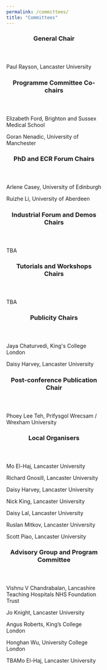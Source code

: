 ```yaml
---
permalink: /committees/
title: "Committees"
---
```

<html>
<title>W3.CSS</title>
<meta name="viewport" content="width=device-width, initial-scale=0.6">
<link rel="stylesheet" href="https://www.w3schools.com/w3css/4/w3.css">
<body>
<p> </p>
<div class="w3-container">
  <div class="w3-card-4" style="width:50%;">
    <header class="w3-container w3-light-blue">
      <h3>General Chair</h3>
    </header>
    <div class="w3-container">
      <p> </p>
      <p>Paul Rayson, Lancaster University</p>
    </div>
    <footer class="w3-container w3-light-blue">
      <h5> </h5>
    </footer>
  </div>
</div>
<p> </p>
<p> </p>
<div class="w3-container">
  <div class="w3-card-4" style="width:50%;">
    <header class="w3-container w3-sand">
      <h3>Programme Committee Co-chairs</h3>
    </header>
    <div class="w3-container">
      <p> </p>
      <p>Elizabeth Ford, Brighton and Sussex Medical School</p>
      <p>Goran Nenadic, University of Manchester</p>
    </div>
    <footer class="w3-container w3-sand">
      <h5> </h5>
    </footer>
  </div>
</div>
<p> </p>
<p> </p>
<div class="w3-container">
  <div class="w3-card-4" style="width:50%;">
    <header class="w3-container w3-light-blue">
      <h3>PhD and ECR Forum Chairs</h3>
    </header>
    <div class="w3-container">
      <p> </p>
      <p>Arlene Casey, University of Edinburgh</p>
      <p>Ruizhe Li, University of Aberdeen</p>
    </div>
    <footer class="w3-container w3-light-blue">
      <h5> </h5>
    </footer>
  </div>
</div>
<p> </p>
<p> </p>
<div class="w3-container">
  <div class="w3-card-4" style="width:50%;">
    <header class="w3-container w3-sand">
      <h3>Industrial Forum and Demos Chairs</h3>
    </header>
    <div class="w3-container">
      <p> </p>
      <p>TBA</p>
    </div>
    <footer class="w3-container w3-sand">
      <h5> </h5>
    </footer>
  </div>
</div>
<p> </p>
<p> </p>
<div class="w3-container">
  <div class="w3-card-4" style="width:50%;">
    <header class="w3-container w3-light-blue">
      <h3>Tutorials and Workshops Chairs</h3>
    </header>
    <div class="w3-container">
      <p> </p>
      <p>TBA</p>
    </div>
    <footer class="w3-container w3-light-blue">
      <h5> </h5>
    </footer>
  </div>
</div>
<p> </p>
<p> </p>
<div class="w3-container">
  <div class="w3-card-4" style="width:50%;">
    <header class="w3-container w3-sand">
      <h3>Publicity Chairs</h3>
    </header>
    <div class="w3-container">
      <p> </p>
      <p>Jaya Chaturvedi, King's College London</p>
      <p>Daisy Harvey, Lancaster University</p>
    </div>
    <footer class="w3-container w3-sand">
      <h5> </h5>
    </footer>
  </div>
</div>
<p> </p>
<p> </p>
<div class="w3-container">
  <div class="w3-card-4" style="width:50%;">
    <header class="w3-container w3-light-blue">
      <h3>Post-conference Publication Chair</h3>
    </header>
    <div class="w3-container">
      <p> </p>
      <p>Phoey Lee Teh, Prifysgol Wrecsam / Wrexham University</p>
    </div>
    <footer class="w3-container w3-light-blue">
      <h5> </h5>
    </footer>
  </div>
</div>
<p> </p>
<p> </p>
<div class="w3-container">
  <div class="w3-card-4" style="width:50%;">
    <header class="w3-container w3-sand">
      <h3>Local Organisers</h3>
    </header>
    <div class="w3-container">
      <p> </p>
      <p>Mo El-Haj, Lancaster University</p>
      <p>Richard Gnosill, Lancaster University</p>
      <p>Daisy Harvey, Lancaster University</p>
      <p>Nick King, Lancaster University</p>
      <p>Daisy Lal, Lancaster University</p>
      <p>Ruslan Mitkov, Lancaster University</p>
      <p>Scott Piao, Lancaster University</p>
    </div>
    <footer class="w3-container w3-sand">
      <h5> </h5>
    </footer>
  </div>
</div>
<p> </p>
<p> </p>
<div class="w3-container">
  <div class="w3-card-4" style="width:50%;">
    <header class="w3-container w3-light-blue">
      <h3>Advisory Group and Program Committee</h3>
    </header>
    <div class="w3-container">
      <p> </p>
      <p>Vishnu V Chandrabalan, Lancashire Teaching Hospitals NHS Foundation Trust</p>
      <p>Jo Knight, Lancaster University</p>
      <p>Angus Roberts, King’s College London</p>
      <p>Honghan Wu, University College London</p>
      <p>TBAMo El-Haj, Lancaster University</p>
    </div>
    <footer class="w3-container w3-light-blue">
      <h5> </h5>
    </footer>
  </div>
</div>
</body>
</html>

